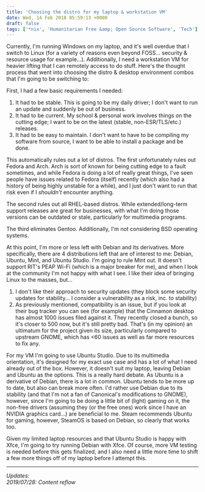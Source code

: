 ```yaml
---
title: 'Choosing the distro for my laptop & workstation VM'
date: Wed, 14 Feb 2018 05:59:13 +0000
draft: false
tags: ['*nix', 'Humanitarian Free &amp; Open Source Software', 'Tech']
---
```


Currently, I'm running Windows on my laptop, and it's well overdue that I switch to Linux (for a variety of reasons even beyond FOSS... security & resource usage for example...). Additionally, I need a workstation VM for heavier lifting that I can remotely access to do stuff. Here's the thought process that went into choosing the distro & desktop environment combos that I'm going to be switching to:

<!--more-->

First, I had a few basic requirements I needed:

1.  It had to be stable.
This is going to be my daily driver; I don't want to run an update and suddenly be out of business.
2.  It had to be current.
My school & personal work involves things on the cutting edge; I want to be on the latest (stable, non-ESR/TLS/etc.) releases.
3.  It had to be easy to maintain.
I don't want to have to be compiling my software from source, I want to be able to install a package and be done.

This automatically rules out a lot of distros.
The first unfortunately rules out Fedora and Arch.
Arch is sort of known for being cutting edge to a fault sometimes, and while Fedora is doing a lot of really great things, I've seen people have issues related to Fedora (itself) recently (which also had a history of being highly unstable for a while), and I just don't want to run that risk even if I _shouldn't_ encounter anything.

The second rules out all RHEL-based distros.
While extended/long-term support releases are great for businesses, with what I'm doing those versions can be outdated or stale, particularly for multimedia programs.

The third eliminates Gentoo. Additionally, I'm not considering BSD operating systems.

At this point, I'm more or less left with Debian and its derivatives.
More specifically, there are 4 distributions left that are of interest to me: Debian, Ubuntu, Mint, and Ubuntu Studio.
I'm going to rule Mint out. It doesn't support RIT's PEAP Wi-Fi (which is a major breaker for me), and when I look at the community I'm not happy with what I see.
I like their idea of bringing Linux to the masses, but...

1.  I don't like their approach to security updates (they block some security updates for stability... I consider a vulnerability as a risk, inc. to stability)
2.  As previously mentioned, compatibility is an issue, but if you look at their bug tracker you can see (for example) that the Cinnamon desktop has almost 1000 issues filed against it.
They recently closed a bunch, so it's closer to 500 now, but it's still pretty bad.
That's (in my opinion) an ultimatum for the project given its size, particularly compared to upstream GNOME, which has <60 issues as well as far more resources to fix any.

For my VM I'm going to use Ubuntu Studio.
Due to its multimedia orientation, it's designed for my exact use case and has a lot of what I need already out of the box.
However, it doesn't suit my laptop, leaving Debian and Ubuntu as the options.
This is a really hard debate.
As Ubuntu is a derivative of Debian, there is a lot in common.
Ubuntu tends to be more up to date, but also can break more often.
I'd rather use Debian due to its stability (and that I'm not a fan of Canonical's modifications to GNOME), however, since I'm going to be doing a little bit of (light) gaming on it, the non-free drivers (assuming they (or the free ones) work since I have an NVIDIA graphics card...) are beneficial to me.
Steam recommends Ubuntu for gaming, however, SteamOS is based on Debian, so clearly that works too.

Given my limited laptop resources and that Ubuntu Studio is happy with Xfce, I'm going to try running Debian with Xfce.
Of course, more VM testing is needed before this gets finalized, and I also need a little more time to shift a few more things off of my laptop before I attempt this.

---

_Updates:_  
_2019/07/28: Content reflow_